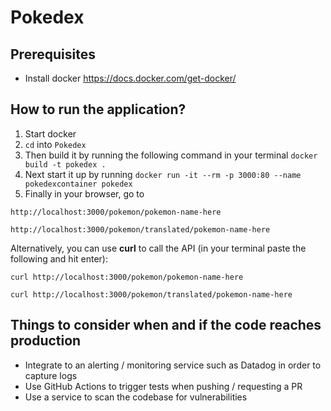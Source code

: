 # Pokedex

## Prerequisites
- Install docker https://docs.docker.com/get-docker/

## How to run the application?
1. Start docker
2. `cd` into `Pokedex`
3. Then build it by running the following command in your terminal `docker build -t pokedex .`
4. Next start it up by running `docker run -it --rm -p 3000:80 --name pokedexcontainer pokedex`
5. Finally in your browser, go to 
```
http://localhost:3000/pokemon/pokemon-name-here
```
```
http://localhost:3000/pokemon/translated/pokemon-name-here
```
Alternatively, you can use **curl** to call the API (in your terminal paste the following and hit enter):

```
curl http://localhost:3000/pokemon/pokemon-name-here
```
```
curl http://localhost:3000/pokemon/translated/pokemon-name-here
```

## Things to consider when and if the code reaches production
- Integrate to an alerting / monitoring service such as Datadog in order to capture logs
- Use GitHub Actions to trigger tests when pushing / requesting a PR
- Use a service to scan the codebase for vulnerabilities